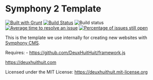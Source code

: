# Symphony 2 Template
[![Built with Grunt](https://cdn.gruntjs.com/builtwith.svg)](http://gruntjs.com/)
[![Build Status](https://travis-ci.org/DeuxHuitHuit/symphonycms-template.svg)](https://travis-ci.org/DeuxHuitHuit/symphonycms-template)
![Build status](https://ci.appveyor.com/api/projects/status/29caf8rrkrnq7wex?svg=true)
[![Average time to resolve an issue](https://isitmaintained.com/badge/resolution/DeuxHuitHuit/symphonycms-template.svg)](https://isitmaintained.com/project/DeuxHuitHuit/symphonycms-template "Average time to resolve an issue")
[![Percentage of issues still open](https://isitmaintained.com/badge/open/DeuxHuitHuit/symphonycms-template.svg)](https://isitmaintained.com/project/DeuxHuitHuit/symphonycms-template "Percentage of issues still open")

This is the template we use internally for creating new websites with [Symphony CMS](https://www.getsymphony.com/).

Requires:
    - <https://github.com/DeuxHuitHuit/framework.js>

<https://deuxhuithuit.com>

Licensed under the MIT License: <https://deuxhuithuit.mit-license.org>
